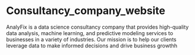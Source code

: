 # Consultancy_company_website
AnalyFix is a data science consultancy company that provides high-quality data
analysis, machine learning, and predictive modeling services to businesses in a variety of industries. Our mission is to help our clients leverage data to make
informed decisions and drive business growthh
#